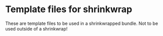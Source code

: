 # Template files for shrinkwrap

These are template files to be used in a shrinkwrapped bundle. Not to
be used outside of a shrinkwrap!
